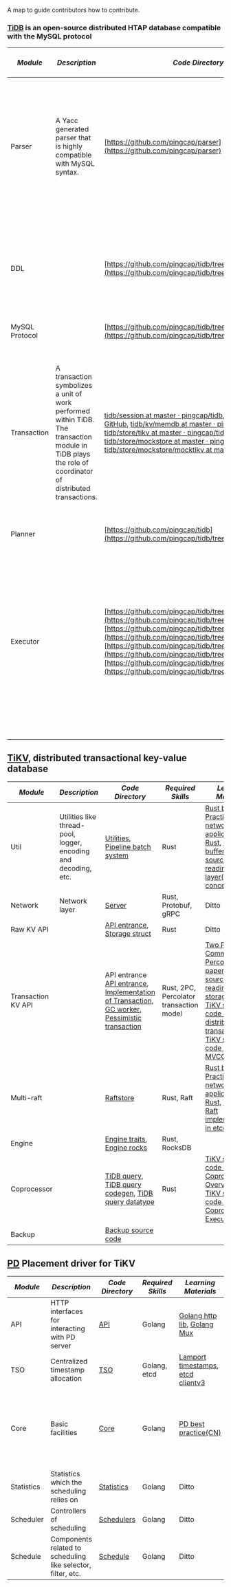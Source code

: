 A map to guide contributors how to contribute.

### [TiDB](https://github.com/pingcap/tidb) is an open-source distributed HTAP database compatible with the MySQL protocol

| *Module* | *Description* | *Code Directory* | *Required Skills* | *Learning Materials* | *What I can Contribute* | *Contributing Tutorials* |
| ---- | ---- | ---- | ---- | ---- | ---- | ---- |
| Parser |A Yacc generated parser that is highly compatible with MySQL syntax. | [https://github.com/pingcap/parser](https://github.com/pingcap/parser)|Golang, Yacc | [Bison manual](https://www.gnu.org/software/bison/manual/html_node/index.html), [Compilers: Principles, Techniques, and Tools](https://www.amazon.com/Compilers-Principles-Techniques-Tools-2nd/dp/0321486811)|All the issues [here](https://github.com/pingcap/parser/issues) (including the bugfix, new features, code style, etc.) | [TiDB 源码阅读系列文章（五）TiDB SQL Parser 的实现](https://pingcap.com/blog-cn/tidb-source-code-reading-5/), [三十分钟成为 Contributor - 提升 TiDB Parser 对 MySQL 8.0 语法的兼容性](https://pingcap.com/blog-cn/30mins-become-contributor-of-tidb-20190808/), [Parser repo README](https://github.com/pingcap/parser) |
| DDL | | [https://github.com/pingcap/tidb/tree/master/ddl](https://github.com/pingcap/tidb/tree/master/ddl) | Golang | [Online, Asynchronous Schema Change in F1](https://static.googleusercontent.com/media/research.google.com/zh-CN//pubs/archive/41376.pdf), [深度剖析 Google F1 的 schema 变更算法](https://github.com/ngaut/builddatabase/blob/master/f1/schema-change.md), [DDL源码阅读](https://docs.google.com/document/d/16PHOzbCsf14M_b-WLnVGC9EUWkd48ZaWqlQ_jxdsGek/edit), [TiDB DDL architecture](https://docs.google.com/document/d/1fLsLL8kpGmc0G64RtBXPvLqqQL17i8M28-Ty4LY89zI/edit) | | |
| MySQL Protocol | | [https://github.com/pingcap/tidb/tree/master/server](https://github.com/pingcap/tidb/tree/master/server) | | | | |
| Transaction | A transaction symbolizes a unit of work performed within TiDB. The transaction module in TiDB plays the role of coordinator of distributed transactions. | [tidb/session at master · pingcap/tidb](https://github.com/pingcap/tidb/tree/master/session), [pingcap/tidb · GitHub](https://github.com/pingcap/tidb/tree/master/kv), [tidb/kv/memdb at master · pingcap/tidb](https://github.com/pingcap/tidb/tree/master/kv/memdb), [tidb/store/tikv at master · pingcap/tidb](https://github.com/pingcap/tidb/tree/master/store/tikv), [tidb/store/mockstore at master · pingcap/tidb](https://github.com/pingcap/tidb/tree/master/store/mockstore), [tidb/store/mockstore/mocktikv at master · pingcap/tidb](https://github.com/pingcap/tidb/tree/master/store/mockstore/mocktikv)|Golang, ACID, 2PC, Percolator transaction model | [A Critique of ANSI SQL Isolation Levels](https://www.microsoft.com/en-us/research/wp-content/uploads/2016/02/tr-95-51.pdf), [数据库事务处理的艺术：事务管理与并发控制 (数据库技术丛书) (Chinese Edition)](https://www.amazon.com/%E6%95%B0%E6%8D%AE%E5%BA%93%E4%BA%8B%E5%8A%A1%E5%A4%84%E7%90%86%E7%9A%84%E8%89%BA%E6%9C%AF%EF%BC%9A%E4%BA%8B%E5%8A%A1%E7%AE%A1%E7%90%86%E4%B8%8E%E5%B9%B6%E5%8F%91%E6%8E%A7%E5%88%B6-%E6%95%B0%E6%8D%AE%E5%BA%93%E6%8A%80%E6%9C%AF%E4%B8%9B%E4%B9%A6-Chinese-%E6%9D%8E%E6%B5%B7%E7%BF%94-ebook/dp/B076VHP4T6), [Two-phase commit protocol](https://en.wikipedia.org/wiki/Two-phase_commit_protocol) , [Large-scale Incremental Processing Using Distributed Transactions and Notifications](https://research.google/pubs/pub36726/) | | |
| Planner | | [https://github.com/pingcap/tidb](https://github.com/pingcap/tidb/tree/master/planner) | Golang | | | |
| Executor | | [https://github.com/pingcap/tidb/tree/master/executor](https://github.com/pingcap/tidb/tree/master/executor), [https://github.com/pingcap/tidb/tree/master/expression](https://github.com/pingcap/tidb/tree/master/expression), [https://github.com/pingcap/tidb/tree/master/util/chunk](https://github.com/pingcap/tidb/tree/master/util/chunk), [https://github.com/pingcap/tidb/tree/master/store/tikv](https://github.com/pingcap/tidb/tree/master/store/tikv) | Golang,Relational Algebra, Parallel Programming | [TiDB 源码阅读系列文章（十）Chunk 和执行框架简介](https://pingcap.com/blog-cn/tidb-source-code-reading-10/), [TiDB 源码阅读系列文章（九）Hash Join](https://pingcap.com/blog-cn/tidb-source-code-reading-9/), [TiDB 源码阅读系列文章（十一）Index Lookup Join](https://pingcap.com/blog-cn/tidb-source-code-reading-11/), [TiDB 源码阅读系列文章（二十二）Hash Aggregation](https://pingcap.com/blog-cn/tidb-source-code-reading-22/), [CMU: Advanced DB System - Query Execution](https://www.youtube.com/watch?v=v1P-aZvPcJQ&list=PLSE8ODhjZXja7K1hjZ01UTVDnGQdx5v5U&index=15) | | |

## [TiKV](https://github.com/tikv/tikv), distributed transactional key-value database

| *Module* | *Description* | *Code Directory* | *Required Skills* | *Learning Materials* | *What I can Contribute* | *Contributing Tutorials* |
| ---- | ---- | ---- | ---- | ---- | ---- | ---- |
| Util | Utilities like thread-pool, logger, encoding and decoding, etc. | [Utilities](https://github.com/tikv/tikv/tree/master/components/tikv_util),  [Pipeline batch system](https://github.com/tikv/tikv/tree/master/components/batch-system) | Rust | [Rust book](https://doc.rust-lang.org/book/), [Practical networked applications in Rust](https://github.com/pingcap/talent-plan),  [Protocol buffers](https://developers.google.com/protocol-buffers), [TiKV source code reading: service layer(CN)](https://pingcap.com/blog-cn/tikv-source-code-reading-9/), [gRPC concepts](https://grpc.io/docs/guides/concepts/) | [Issues](https://github.com/tikv/tikv/issues?q=is%3Aopen+is%3Aissue+label%3A%22S%3A+HelpWanted%22) want help| [Land your first Rust PR in TiKV](https://pingcap.com/blog/adding-built-in-functions-to-tikv/), [Became TiKV Contributor in 30 minutes(CN)](https://pingcap.com/blog-cn/30mins-become-contributor-of-tikv/) |
| Network | Network layer | [Server](https://github.com/tikv/tikv/tree/master/src/server) | Rust, Protobuf, gRPC | Ditto | Ditto | Ditto |
| Raw KV API |  | [API entrance](https://github.com/tikv/tikv/blob/master/src/server/service/kv.rs), [Storage struct](https://github.com/tikv/tikv/blob/master/src/storage/mod.rs) | Rust | Ditto | Ditto | Ditto |
| Transaction KV API | | API entrance [API entrance](https://github.com/tikv/tikv/blob/master/src/server/service/kv.rs), [Implementation of Transaction](https://github.com/tikv/tikv/tree/master/src/storage), [GC worker](https://github.com/tikv/tikv/tree/master/src/server/gc_worker), [Pessimistic transaction](https://github.com/tikv/tikv/tree/master/src/server/lock_manager) | Rust, 2PC, Percolator transaction model | [Two Phase Commit](https://en.wikipedia.org/wiki/Two-phase_commit_protocol), [Percolator paper](https://research.google/pubs/pub36726/), [TiKV source code reading: storage(CN)](https://pingcap.com/blog-cn/tikv-source-code-reading-11/), [TiKV source code reading: distributed transaction(CN)](https://pingcap.com/blog-cn/tikv-source-code-reading-12/), [TiKV source code reading : MVCC read(CN)](https://pingcap.com/blog-cn/tikv-source-code-reading-12/) | | |
| Multi-raft | | [Raftstore](https://github.com/tikv/tikv/tree/master/src/raftstore) | Rust, Raft | [Rust book](https://doc.rust-lang.org/book/), [Practical networked applications in Rust](https://github.com/pingcap/talent-plan), [Raft Paper](https://raft.github.io/raft.pdf), [Raft implementation in etcd](https://github.com/etcd-io/etcd/tree/master/raft) | | |
| Engine | | [Engine traits](https://github.com/tikv/tikv/tree/master/components/engine_traits), [Engine rocks](https://github.com/tikv/tikv/tree/master/components/engine_rocks) | Rust, RocksDB | | [Engine abstraction](https://github.com/tikv/tikv/issues/6402) | |
| Coprocessor | | [TiDB query](https://github.com/tikv/tikv/tree/master/components/tidb_query), [TiDB query codegen](https://github.com/tikv/tikv/tree/master/components/tidb_query_codegen), [TiDB query datatype](https://github.com/tikv/tikv/tree/master/components/tidb_query_datatype) | Rust | [TiKV source code reading : Coprocessor Overview(CN)](https://pingcap.com/blog-cn/tikv-source-code-reading-14/), [TiKV source code reading : Coprocessor Executor](https://pingcap.com/blog-cn/tikv-source-code-reading-16/) | Coprocessor [Issues](https://github.com/tikv/tikv/issues?q=is%3Aopen+is%3Aissue+label%3A%22C%3A+Copr%22) | |
| Backup | | [Backup source code](https://github.com/tikv/tikv/tree/master/components/backup) | | | | |

## [PD](https://github.com/pingcap/pd) Placement driver for TiKV

| *Module* | *Description* | *Code Directory* | *Required Skills* | *Learning Materials* | *What I can Contribute* | *Contributing Tutorials* |
| ---- | ---- | ---- | ---- | ---- | ---- | ---- |
| API | HTTP interfaces for interacting with PD server | [API](https://github.com/pingcap/pd/tree/master/server/api)| Golang | [Golang http lib](https://golang.org/pkg/net/http/), [Golang Mux](https://www.gorillatoolkit.org/pkg/mux) | OpenAPI Specification | |
| TSO | Centralized timestamp allocation | [TSO](https://github.com/pingcap/pd/tree/master/server/tso) | Golang, etcd | [Lamport timestamps](https://en.wikipedia.org/wiki/Lamport_timestamps), [etcd clientv3](https://godoc.org/go.etcd.io/etcd/clientv3) | [Optimize the performance](https://github.com/pingcap/pd/issues/1847) | |
| Core | Basic facilities | [Core](https://github.com/pingcap/pd/tree/master/server/core) | Golang | [PD best practice(CN)](https://pingcap.com/blog-cn/best-practice-pd/)| Improve hotspot recognition; adaptive Scheduling; scheduling according to region histogram | |
| Statistics | Statistics which the scheduling relies on | [Statistics](https://github.com/pingcap/pd/tree/master/server/statistics) | Golang | Ditto | Ditto | |
| Scheduler | Controllers of scheduling | [Schedulers](https://github.com/pingcap/pd/tree/master/server/schedulers) | Golang | Ditto | Ditto | |
| Schedule | Components related to scheduling like selector, filter, etc. | [Schedule](https://github.com/pingcap/pd/tree/master/server/schedule) | Golang | Ditto | Ditto | |
